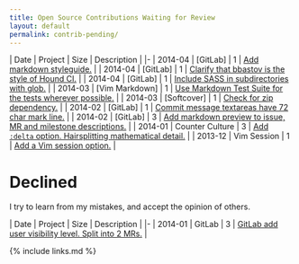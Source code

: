 ```yaml
---
title: Open Source Contributions Waiting for Review
layout: default
permalink: contrib-pending/
---
```


<!--
| 2014-04 | [] |  | []() |
-->

| Date | Project | Size | Description |
|-
| 2014-04 | [GitLab] | 1 | [Add markdown styleguide.](https://github.com/gitlabhq/gitlabhq/pull/6795) |
| 2014-04 | [GitLab] | 1 | [Clarify that bbastov is the style of Hound CI.](https://github.com/gitlabhq/gitlabhq/pull/6786) |
| 2014-04 | [GitLab] | 1 | [Include SASS in subdirectories with glob.](https://github.com/gitlabhq/gitlabhq/pull/6775) |
| 2014-03 | [Vim Markdown] | 1 | [Use Markdown Test Suite for the tests wherever possible.](https://github.com/plasticboy/vim-markdown/pull/69) |
| 2014-03 | [Softcover] | 1 | [Check for zip dependency.](https://github.com/softcover/softcover/pull/94) |
| 2014-02 | [GitLab] | 1 | [Commit message textareas have 72 char mark line.](https://github.com/gitlabhq/gitlabhq/pull/6385) |
| 2014-02 | [GitLab] | 3 | [Add markdown preview to issue, MR and milestone descriptions.](https://github.com/gitlabhq/gitlabhq/pull/6356) |
| 2014-01 | Counter Culture | 3 | [Add `:delta` option. Hairsplitting mathematical detail.](https://github.com/magnusvk/counter_culture/pull/43) |
| 2013-12 | Vim Session | 1 | [Add a Vim session option.](https://github.com/xolox/vim-session/pull/81) |

# Declined

I try to learn from my mistakes, and accept the opinion of others.

| Date | Project | Size | Description |
|-
| 2014-01 | GitLab | 3 | [GitLab add user visibility level. Split into 2 MRs.](https://github.com/gitlabhq/gitlabhq/pull/6028) |

{% include links.md %}
